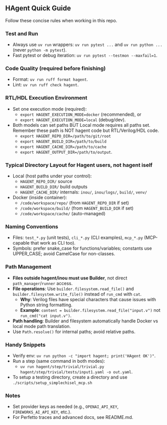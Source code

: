 ## HAgent Quick Guide

Follow these concise rules when working in this repo.

### Test and Run
- Always use `uv run` wrappers: `uv run pytest ...` and `uv run python ...` (never `python -m pytest`).
- Fast pytest or debug iteration: `uv run pytest --testmon --maxfail=1`.

### Code Quality (required before finishing)
- Format: `uv run ruff format hagent`.
- Lint: `uv run ruff check hagent`.

### RTL/HDL Execution Environment
- Set one execution mode (required):
  - `export HAGENT_EXECUTION_MODE=docker`  (recommended), or
  - `export HAGENT_EXECUTION_MODE=local`   (debug/dev).
- Both models can set paths BUT Local mode requires all paths set. Remember these path is NOT hagent code but RTL/Verilog/HDL code.
  - `export HAGENT_REPO_DIR=/path/to/git/root`
  - `export HAGENT_BUILD_DIR=/path/to/build`
  - `export HAGENT_CACHE_DIR=/path/to/cache`
  - `export HAGENT_OUTPUT_DIR=/path/to/output`.

### Typical Directory Layout for Hagent users, not hagent iself
- Local (host paths under your control):
  - `HAGENT_REPO_DIR/`  source
  - `HAGENT_BUILD_DIR/` build outputs
  - `HAGENT_CACHE_DIR/` internals: `inou/`, `inou/logs/`, `build/`, `venv/`
- Docker (inside container):
  - `/code/workspace/repo/`  (from `HAGENT_REPO_DIR` if set)
  - `/code/workspace/build/` (from `HAGENT_BUILD_DIR` if set)
  - `/code/workspace/cache/` (auto-managed)

### Naming Conventions
- Files: `test_*.py` (unit tests), `cli_*.py` (CLI examples), `mcp_*.py` (MCP-capable that work as CLI too).
- Symbols: prefer snake_case for functions/variables; constants use UPPER_CASE; avoid CamelCase for non-classes.

### Path Management
- **Files outside hagent/inou must use Builder**, not direct `path_manager`/`runner` access.
- **File operations**: Use `builder.filesystem.read_file()` and `builder.filesystem.write_file()` instead of `run_cmd` with `cat`.
  - **Why**: Verilog files have special characters that cause issues with Python string formatting.
  - **Example**: `content = builder.filesystem.read_file("input.v")` not `run_cmd("cat input.v")`.
- **Path handling**: Builder and filesystem automatically handle Docker vs local mode path translation.
- Use `Path.resolve()` for internal paths; avoid relative paths.

### Handy Snippets
- Verify env: `uv run python -c "import hagent; print('HAgent OK')"`.
- Run a step (same command in both modes):
  - `uv run hagent/step/trivial/trivial.py hagent/step/trivial/tests/input1.yaml -o out.yaml`.
- To setup a testing directory, create a directory and use `./scripts/setup_simplechisel_mcp.sh`

### Notes
- Set provider keys as needed (e.g., `OPENAI_API_KEY`, `FIREWORKS_AI_API_KEY`, etc.).
- For Perfetto traces and advanced docs, see README.md.
